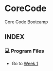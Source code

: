 # CoreCode
Core Code Bootcamp

## INDEX

### 💻 Program Files

- Go to [Week 1](https://github.com/Ashleyvv26/CoreCode/tree/main/WeekChallenges/week1/WednesdayFiles)
